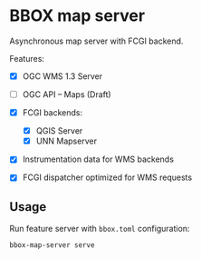 # BBOX map server

Asynchronous map server with FCGI backend.

Features:
- [x] OGC WMS 1.3 Server
- [ ] OGC API – Maps (Draft)
- [x] FCGI backends:
  - [x] QGIS Server
  - [x] UNN Mapserver
- [x] Instrumentation data for WMS backends
- [x] FCGI dispatcher optimized for WMS requests


## Usage

Run feature server with `bbox.toml` configuration:

    bbox-map-server serve
